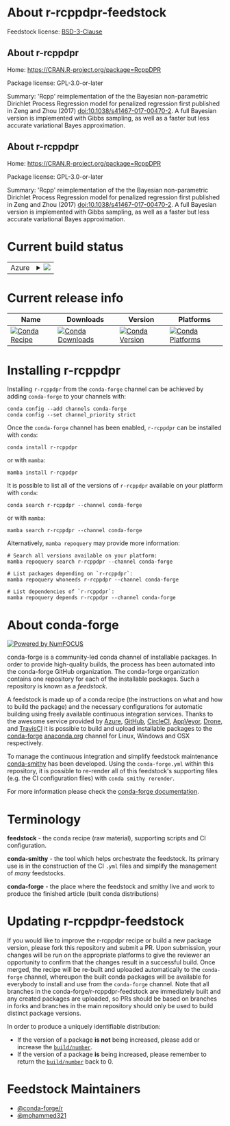About r-rcppdpr-feedstock
=========================

Feedstock license: [BSD-3-Clause](https://github.com/conda-forge/r-rcppdpr-feedstock/blob/main/LICENSE.txt)


About r-rcppdpr
---------------

Home: https://CRAN.R-project.org/package=RcppDPR

Package license: GPL-3.0-or-later

Summary: 'Rcpp' reimplementation of the the Bayesian non-parametric Dirichlet Process Regression model for penalized regression first published in Zeng and Zhou (2017) <doi:10.1038/s41467-017-00470-2>. A full Bayesian version is implemented with Gibbs sampling, as well as a faster but less accurate variational Bayes approximation.

About r-rcppdpr
---------------

Home: https://CRAN.R-project.org/package=RcppDPR

Package license: GPL-3.0-or-later

Summary: 'Rcpp' reimplementation of the the Bayesian non-parametric Dirichlet Process Regression model for penalized regression first published in Zeng and Zhou (2017) <doi:10.1038/s41467-017-00470-2>. A full Bayesian version is implemented with Gibbs sampling, as well as a faster but less accurate variational Bayes approximation.

Current build status
====================


<table>
    
  <tr>
    <td>Azure</td>
    <td>
      <details>
        <summary>
          <a href="https://dev.azure.com/conda-forge/feedstock-builds/_build/latest?definitionId=25480&branchName=main">
            <img src="https://dev.azure.com/conda-forge/feedstock-builds/_apis/build/status/r-rcppdpr-feedstock?branchName=main">
          </a>
        </summary>
        <table>
          <thead><tr><th>Variant</th><th>Status</th></tr></thead>
          <tbody><tr>
              <td>linux_64_r_base4.3</td>
              <td>
                <a href="https://dev.azure.com/conda-forge/feedstock-builds/_build/latest?definitionId=25480&branchName=main">
                  <img src="https://dev.azure.com/conda-forge/feedstock-builds/_apis/build/status/r-rcppdpr-feedstock?branchName=main&jobName=linux&configuration=linux%20linux_64_r_base4.3" alt="variant">
                </a>
              </td>
            </tr><tr>
              <td>linux_64_r_base4.4</td>
              <td>
                <a href="https://dev.azure.com/conda-forge/feedstock-builds/_build/latest?definitionId=25480&branchName=main">
                  <img src="https://dev.azure.com/conda-forge/feedstock-builds/_apis/build/status/r-rcppdpr-feedstock?branchName=main&jobName=linux&configuration=linux%20linux_64_r_base4.4" alt="variant">
                </a>
              </td>
            </tr><tr>
              <td>linux_aarch64_r_base4.3</td>
              <td>
                <a href="https://dev.azure.com/conda-forge/feedstock-builds/_build/latest?definitionId=25480&branchName=main">
                  <img src="https://dev.azure.com/conda-forge/feedstock-builds/_apis/build/status/r-rcppdpr-feedstock?branchName=main&jobName=linux&configuration=linux%20linux_aarch64_r_base4.3" alt="variant">
                </a>
              </td>
            </tr><tr>
              <td>linux_aarch64_r_base4.4</td>
              <td>
                <a href="https://dev.azure.com/conda-forge/feedstock-builds/_build/latest?definitionId=25480&branchName=main">
                  <img src="https://dev.azure.com/conda-forge/feedstock-builds/_apis/build/status/r-rcppdpr-feedstock?branchName=main&jobName=linux&configuration=linux%20linux_aarch64_r_base4.4" alt="variant">
                </a>
              </td>
            </tr><tr>
              <td>linux_ppc64le_r_base4.3</td>
              <td>
                <a href="https://dev.azure.com/conda-forge/feedstock-builds/_build/latest?definitionId=25480&branchName=main">
                  <img src="https://dev.azure.com/conda-forge/feedstock-builds/_apis/build/status/r-rcppdpr-feedstock?branchName=main&jobName=linux&configuration=linux%20linux_ppc64le_r_base4.3" alt="variant">
                </a>
              </td>
            </tr><tr>
              <td>linux_ppc64le_r_base4.4</td>
              <td>
                <a href="https://dev.azure.com/conda-forge/feedstock-builds/_build/latest?definitionId=25480&branchName=main">
                  <img src="https://dev.azure.com/conda-forge/feedstock-builds/_apis/build/status/r-rcppdpr-feedstock?branchName=main&jobName=linux&configuration=linux%20linux_ppc64le_r_base4.4" alt="variant">
                </a>
              </td>
            </tr><tr>
              <td>osx_64_r_base4.3</td>
              <td>
                <a href="https://dev.azure.com/conda-forge/feedstock-builds/_build/latest?definitionId=25480&branchName=main">
                  <img src="https://dev.azure.com/conda-forge/feedstock-builds/_apis/build/status/r-rcppdpr-feedstock?branchName=main&jobName=osx&configuration=osx%20osx_64_r_base4.3" alt="variant">
                </a>
              </td>
            </tr><tr>
              <td>osx_64_r_base4.4</td>
              <td>
                <a href="https://dev.azure.com/conda-forge/feedstock-builds/_build/latest?definitionId=25480&branchName=main">
                  <img src="https://dev.azure.com/conda-forge/feedstock-builds/_apis/build/status/r-rcppdpr-feedstock?branchName=main&jobName=osx&configuration=osx%20osx_64_r_base4.4" alt="variant">
                </a>
              </td>
            </tr><tr>
              <td>win_64_r_base4.3</td>
              <td>
                <a href="https://dev.azure.com/conda-forge/feedstock-builds/_build/latest?definitionId=25480&branchName=main">
                  <img src="https://dev.azure.com/conda-forge/feedstock-builds/_apis/build/status/r-rcppdpr-feedstock?branchName=main&jobName=win&configuration=win%20win_64_r_base4.3" alt="variant">
                </a>
              </td>
            </tr><tr>
              <td>win_64_r_base4.4</td>
              <td>
                <a href="https://dev.azure.com/conda-forge/feedstock-builds/_build/latest?definitionId=25480&branchName=main">
                  <img src="https://dev.azure.com/conda-forge/feedstock-builds/_apis/build/status/r-rcppdpr-feedstock?branchName=main&jobName=win&configuration=win%20win_64_r_base4.4" alt="variant">
                </a>
              </td>
            </tr>
          </tbody>
        </table>
      </details>
    </td>
  </tr>
</table>

Current release info
====================

| Name | Downloads | Version | Platforms |
| --- | --- | --- | --- |
| [![Conda Recipe](https://img.shields.io/badge/recipe-r--rcppdpr-green.svg)](https://anaconda.org/conda-forge/r-rcppdpr) | [![Conda Downloads](https://img.shields.io/conda/dn/conda-forge/r-rcppdpr.svg)](https://anaconda.org/conda-forge/r-rcppdpr) | [![Conda Version](https://img.shields.io/conda/vn/conda-forge/r-rcppdpr.svg)](https://anaconda.org/conda-forge/r-rcppdpr) | [![Conda Platforms](https://img.shields.io/conda/pn/conda-forge/r-rcppdpr.svg)](https://anaconda.org/conda-forge/r-rcppdpr) |

Installing r-rcppdpr
====================

Installing `r-rcppdpr` from the `conda-forge` channel can be achieved by adding `conda-forge` to your channels with:

```
conda config --add channels conda-forge
conda config --set channel_priority strict
```

Once the `conda-forge` channel has been enabled, `r-rcppdpr` can be installed with `conda`:

```
conda install r-rcppdpr
```

or with `mamba`:

```
mamba install r-rcppdpr
```

It is possible to list all of the versions of `r-rcppdpr` available on your platform with `conda`:

```
conda search r-rcppdpr --channel conda-forge
```

or with `mamba`:

```
mamba search r-rcppdpr --channel conda-forge
```

Alternatively, `mamba repoquery` may provide more information:

```
# Search all versions available on your platform:
mamba repoquery search r-rcppdpr --channel conda-forge

# List packages depending on `r-rcppdpr`:
mamba repoquery whoneeds r-rcppdpr --channel conda-forge

# List dependencies of `r-rcppdpr`:
mamba repoquery depends r-rcppdpr --channel conda-forge
```


About conda-forge
=================

[![Powered by
NumFOCUS](https://img.shields.io/badge/powered%20by-NumFOCUS-orange.svg?style=flat&colorA=E1523D&colorB=007D8A)](https://numfocus.org)

conda-forge is a community-led conda channel of installable packages.
In order to provide high-quality builds, the process has been automated into the
conda-forge GitHub organization. The conda-forge organization contains one repository
for each of the installable packages. Such a repository is known as a *feedstock*.

A feedstock is made up of a conda recipe (the instructions on what and how to build
the package) and the necessary configurations for automatic building using freely
available continuous integration services. Thanks to the awesome service provided by
[Azure](https://azure.microsoft.com/en-us/services/devops/), [GitHub](https://github.com/),
[CircleCI](https://circleci.com/), [AppVeyor](https://www.appveyor.com/),
[Drone](https://cloud.drone.io/welcome), and [TravisCI](https://travis-ci.com/)
it is possible to build and upload installable packages to the
[conda-forge](https://anaconda.org/conda-forge) [anaconda.org](https://anaconda.org/)
channel for Linux, Windows and OSX respectively.

To manage the continuous integration and simplify feedstock maintenance
[conda-smithy](https://github.com/conda-forge/conda-smithy) has been developed.
Using the ``conda-forge.yml`` within this repository, it is possible to re-render all of
this feedstock's supporting files (e.g. the CI configuration files) with ``conda smithy rerender``.

For more information please check the [conda-forge documentation](https://conda-forge.org/docs/).

Terminology
===========

**feedstock** - the conda recipe (raw material), supporting scripts and CI configuration.

**conda-smithy** - the tool which helps orchestrate the feedstock.
                   Its primary use is in the construction of the CI ``.yml`` files
                   and simplify the management of *many* feedstocks.

**conda-forge** - the place where the feedstock and smithy live and work to
                  produce the finished article (built conda distributions)


Updating r-rcppdpr-feedstock
============================

If you would like to improve the r-rcppdpr recipe or build a new
package version, please fork this repository and submit a PR. Upon submission,
your changes will be run on the appropriate platforms to give the reviewer an
opportunity to confirm that the changes result in a successful build. Once
merged, the recipe will be re-built and uploaded automatically to the
`conda-forge` channel, whereupon the built conda packages will be available for
everybody to install and use from the `conda-forge` channel.
Note that all branches in the conda-forge/r-rcppdpr-feedstock are
immediately built and any created packages are uploaded, so PRs should be based
on branches in forks and branches in the main repository should only be used to
build distinct package versions.

In order to produce a uniquely identifiable distribution:
 * If the version of a package **is not** being increased, please add or increase
   the [``build/number``](https://docs.conda.io/projects/conda-build/en/latest/resources/define-metadata.html#build-number-and-string).
 * If the version of a package **is** being increased, please remember to return
   the [``build/number``](https://docs.conda.io/projects/conda-build/en/latest/resources/define-metadata.html#build-number-and-string)
   back to 0.

Feedstock Maintainers
=====================

* [@conda-forge/r](https://github.com/orgs/conda-forge/teams/r/)
* [@mohammed321](https://github.com/mohammed321/)


